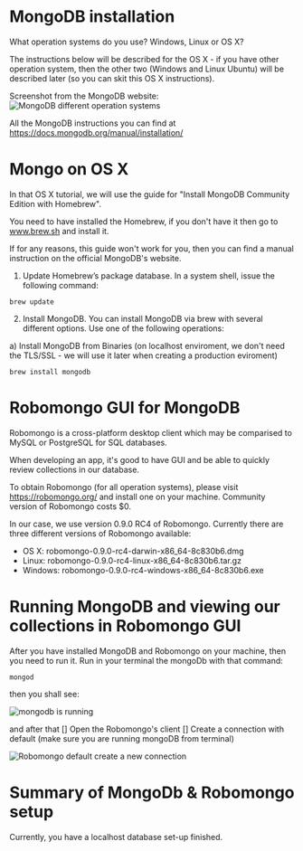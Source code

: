 # MongoDB installation

What operation systems do you use? Windows, Linux or OS X?

The instructions below will be described for the OS X - if you have other operation system, then the other two (Windows and Linux Ubuntu) will be described later (so you can skit this OS X instructions).

Screenshot from the MongoDB website:
![MongoDB different operation systems](http://test.przeorski.pl/book/001_mongodb_versions_community.png)

All the MongoDB instructions you can find at https://docs.mongodb.org/manual/installation/

# Mongo on OS X
In that OS X tutorial, we will use the guide for "Install MongoDB Community Edition with Homebrew".

You need to have installed the Homebrew, if you don't have it then go to www.brew.sh and install it.

If for any reasons, this guide won't work for you, then you can find a manual instruction on the official MongoDB's website.

1) Update Homebrew’s package database.
In a system shell, issue the following command:

```
brew update
```

2) Install MongoDB.
You can install MongoDB via brew with several different options. Use one of the following operations:

a) Install MongoDB from Binaries (on localhost enviroment, we don't need the TLS/SSL - we will use it later when creating a production eviroment)
```
brew install mongodb
```

# Robomongo GUI for MongoDB

Robomongo is a cross-platform desktop client which may be comparised to MySQL or PostgreSQL for SQL databases.

When developing an app, it's good to have GUI and be able to quickly review collections in our database.

To obtain Robomongo (for all operation systems), please visit https://robomongo.org/ and install one on your machine. Community version of Robomongo costs $0.

In our case, we use version 0.9.0 RC4 of Robomongo. Currently there are three different versions of Robomongo available:
- OS X: robomongo-0.9.0-rc4-darwin-x86_64-8c830b6.dmg
- Linux: robomongo-0.9.0-rc4-linux-x86_64-8c830b6.tar.gz
- Windows: robomongo-0.9.0-rc4-windows-x86_64-8c830b6.exe

# Running MongoDB and viewing our collections in Robomongo GUI

After you have installed MongoDB and Robomongo on your machine, then
you need to run it. Run in your terminal the mongoDb with that command:

```
mongod
```
then you shall see:

![mongodb is running](http://test.przeorski.pl/book/002_mongodb_is_running.png)


and after that 
[] Open the Robomongo's client
[] Create a connection with default (make sure you are running mongoDB from terminal)

![Robomongo default create a new connection](http://test.przeorski.pl/book/003_create_new_connection.png)

# Summary of MongoDb & Robomongo setup
Currently, you have a localhost database set-up finished.
















